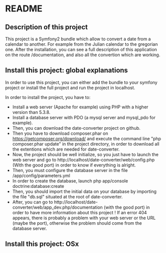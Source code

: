README
======

Description of this project
-----------------

This project is a Symfony2 bundle which allow to convert a date from a calendar to another. For example from the Julian calendar to the gregorian one. After the installation, you can see a full description of this application on the route /documentation, and also all the convertion which are working.

Install this project: global explanations
-----------------

In order to use this project, you can either add the bundle to your symfony project or install the full project and run the project in localhost.

In order to install the project, you have to:

  * Install a web server (Apache for example) using PHP with a higher version than 5.3.8.
  * Install a database server with PDO (a mysql server and mysql_pdo for example).
  * Then, you can download the date-converter project on github.
  * Then you have to download composer.phar on https://getcomposer.org/download/ and execute the command line "php composer.phar update" in the project directory, in order to download all the extentions which are needed for date-converter.
  * Now, the project should be well initialize, so you just have to launch the web server and go to http://localhost/date-converter/web/config.php (With the good port) in order to know if everything is alright.
  * Then, you must configure the database server in the file /app/config/parameters.yml
  * In order to create the database, launch php app/console doctrine:database:create
  * Then, you should import the initial data on your database by importing the file "db.sql" situated at the root of date-converter.
  * After, you can go to http://localhost/date-converter/web/app_dev.php/documentation (with the good port) in order to have more information about this project ! If an error 404 appears, there is probably a problem with your web server or the URL (maybe the port), otherwise the problem should come from the database server.

Install this project: OSx
-----------------

